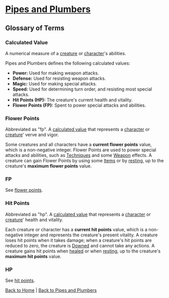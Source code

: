 ---
---

# [Pipes and Plumbers]({{site.baseurl}}/pipes-and-plumbers)

## Glossary of Terms

<!-- ### Action -->

### Calculated Value

A numerical measure of a [creature](#creature) or [character](#character)'s abilities.

Pipes and Plumbers defines the following calculated values:

- **Power:** Used for making weapon attacks.
- **Defense:** Used for resisting weapon attacks.
- **Magic:** Used for making special attacks.
- **Speed:** Used for determining turn order, and resisting most special attacks.
- **Hit Points (HP):** The creature's current health and vitality.
- **Flower Points (FP):** Spent to power special attacks and abilities.

<!-- ### Character -->

<!-- ### Check -->

<!-- ### Creature -->

<!-- ### Damage -->

<!-- ### Downed -->

### Flower Points

Abbreviated as "fp". A [calculated value](#calculated-value) that represents a [character](#character) or [creature](#creature)' verve and vigor.

Some creatures and all characters have a **current flower points** value, which is a non-negative integer. Flower Points are used to power special attacks and abilities, such as [Techniques](#technique) and some [Weapon](#weapon) effects. A creature can gain Flower Points by using some [Items](#item) or by [resting](#resting), up to the creature's **maximum flower points** value.

### FP

See [flower points](#flower-points).

<!-- ### Healing -->

### Hit Points

Abbreviated as "hp". A [calculated value](#calculated-value) that represents a [character](#character) or [creature](#creature)' health and vitality.

Each creature or character has a **current hit points** value, which is a non-negative integer and represents the creature's present vitality. A creature loses hit points when it takes damage; when a creature's hit points are reduced to zero, the creature is [Downed](#downed) and cannot take any actions. A creature gains hit points when [healed](#healing) or when [resting](#resting), up to the creature's **maximum hit points** value.

### HP

See [hit points](#hit-points).

<!-- ### Item -->

<!-- ### Resting -->

<!-- ### Standard Actions -->

[Back to Home]({{site.baseurl}}/)
|
[Back to Pipes and Plumbers]({{site.baseurl}}/pipes-and-plumbers)
